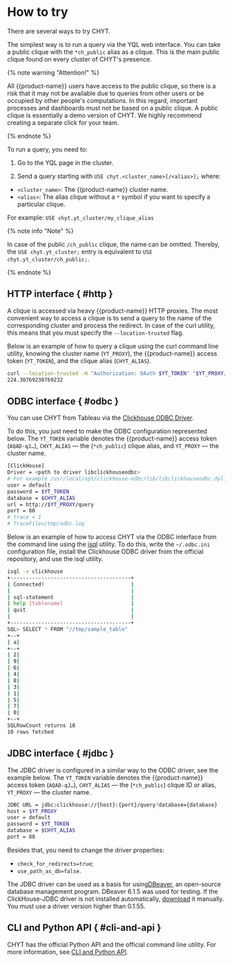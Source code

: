 # How to try

There are several ways to try CHYT.

The simplest way is to run a query via the YQL web interface. You can take a public clique with the `*ch_publiс` alias as a clique. This is the main public clique found on every cluster of CHYT's presence.

{% note warning "Attention!" %}

All {{product-name}} users have access to the public clique, so there is a risk that it may not be available due to queries from other users or be occupied by other people's computations. In this regard, important processes and dashboards must not be based on a public clique. A public clique is essentially a demo version of CHYT. We highly recommend creating a separate click for your team.

{% endnote %}

To run a query, you need to:

1. Go to the YQL page in the cluster.

2. Send a query starting with `USE chyt.<cluster_name>[/<alias>];` where:
- `<cluster_name>`: The {{product-name}} cluster name.
- `<alias>`: The alias clique without a `*` symbol if you want to specify a particular clique.

For example: `USE chyt.yt_cluster/my_clique_alias`

{% note info "Note" %}

In case of the public `/ch_public` clique, the name can be omitted. Thereby, the `USE chyt.yt_cluster;` entry is equivalent to `USE chyt.yt_cluster/ch_public;`.

{% endnote %}

## HTTP interface { #http }

A clique is accessed via heavy {{product-name}} HTTP proxies. The most convenient way to access a clique is to send a query to the name of the corresponding cluster and process the redirect. In case of the curl utility, this means that you must specify the `--location-trusted` flag.

Below is an example of how to query a clique using the curl command line utility, knowing the cluster name (`YT_PROXY`), the {{product-name}} access token (`YT_TOKEN`), and the clique alias (`CHYT_ALIAS`).

```bash
curl --location-trusted -H "Authorization: OAuth $YT_TOKEN" "$YT_PROXY/query?database=$CHYT_ALIAS" -d 'SELECT Avg(a) FROM "//sys/clickhouse/sample_table"'
224.30769230769232
```

## ODBC interface { #odbc }

You can use CHYT from Tableau via the [Clickhouse ODBC Driver](https://github.com/ClickHouse/clickhouse-odbc).

To do this, you just need to make the ODBC configuration represented below. The `YT_TOKEN` variable denotes the {{product-name}} access token (`AQAD-qJ…`), `CHYT_ALIAS` — the (`*ch_public`) clique alias, and `YT_PROXY` — the cluster name.

```bash
[ClickHouse]
Driver = <path to driver libclickhouseodbc>
# For example /usr/local/opt/clickhouse-odbc/lib/libclickhouseodbc.dylib
user = default
password = $YT_TOKEN
database = $CHYT_ALIAS
url = http://$YT_PROXY/query
port = 80
# trace = 1
# TraceFile=/tmp/odbc.log
```

Below is an example of how to access CHYT via the ODBC interface from the command line using the [isql](https://en.wikipedia.org/wiki/UnixODBC) utility. To do this, write the `~/.odbc.ini` configuration file, install the Clickhouse ODBC driver from the official repository, and use the isql utility.

```bash
isql -v clickhouse
+---------------------------------------+
| Connected!                            |
|                                       |
| sql-statement                         |
| help [tablename]                      |
| quit                                  |
|                                       |
+---------------------------------------+
SQL> SELECT * FROM "//tmp/sample_table"
+--+
| a|
+--+
| 2|
| 9|
| 6|
| 4|
| 8|
| 3|
| 1|
| 5|
| 7|
| 0|
+--+
SQLRowCount returns 10
10 rows fetched
```

## JDBC interface { #jdbc }

The JDBC driver is configured in a similar way to the ODBC driver, see the example below. The `YT_TOKEN` variable denotes the {{product-name}} access token (`AQAD-qJ…`), `CHYT_ALIAS` — the (`*ch_public`) clique ID or alias, `YT_PROXY` — the cluster name.


```bash
JDBC URL = jdbc:clickhouse://{host}:{port}/query?database={database}
host = $YT_PROXY
user = default
password = $YT_TOKEN
database = $CHYT_ALIAS
port = 80
```

Besides that, you need to change the driver properties:

- `check_for_redirects=true`;
- `use_path_as_db=false`.

The JDBC driver can be used as a basis for using[DBeaver](https://dbeaver.io), an open-source database management program. DBeaver 6.1.5 was used for testing. If the ClickHouse-JDBC driver is not installed automatically, [download](https://github.com/yandex/clickhouse-jdbc) it manually. You must use a driver version higher than 0.1.55.

## CLI and Python API { #cli-and-api }

CHYT has the official Python API and the official command line utility. For more information, see [CLI and Python API](../../../../user-guide/data-processing/chyt/cli-and-api.md).







